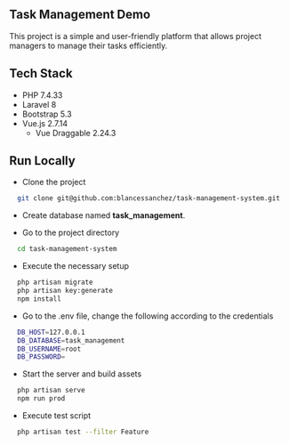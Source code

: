 
## Task Management Demo

This project is a simple and user-friendly platform that allows project managers to manage their tasks efficiently.

## Tech Stack

- PHP 7.4.33
- Laravel 8
- Bootstrap 5.3
- Vue.js 2.7.14
  - Vue Draggable 2.24.3

## Run Locally

- Clone the project

```bash
  git clone git@github.com:blancessanchez/task-management-system.git
```

- Create database named **task_management**.

- Go to the project directory

```bash
  cd task-management-system
```

- Execute the necessary setup

```bash
  php artisan migrate
  php artisan key:generate
  npm install
```

- Go to the .env file, change the following according to the credentials

```bash
  DB_HOST=127.0.0.1
  DB_DATABASE=task_management
  DB_USERNAME=root
  DB_PASSWORD=
```

- Start the server and build assets

```bash
  php artisan serve
  npm run prod
```

- Execute test script

```bash
  php artisan test --filter Feature
```
